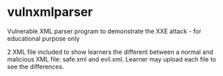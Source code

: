 # vulnxmlparser
Vulnerable XML parser program to demonstrate the XXE attack - for educational purpose only

2 XML file included to show learners the different between a normal and malicious XML file: safe.xml and evil.xml. Learner may upload each file to see the differences.
